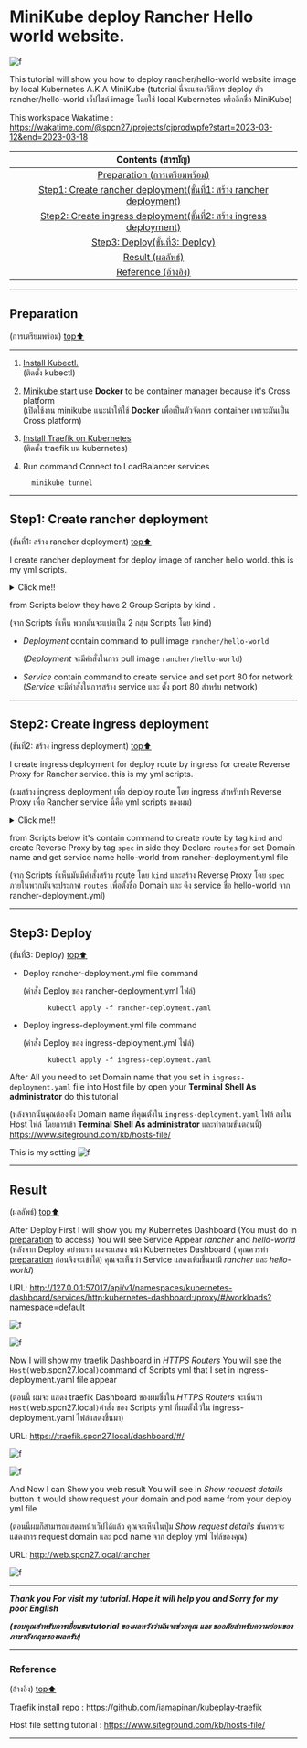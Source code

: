 # MiniKube deploy Rancher Hello world website.


![f](https://github.com/phisic1714/Kube/blob/main/screenshot/BrownDoodleCompanyprofilePresentation.png?raw=true)

This tutorial will show you how to deploy rancher/hello-world website image by local Kubernetes A.K.A MiniKube
(tutorial นี่จะแสดงวิธีการ deploy ตัว rancher/hello-world เว็ปไซต์ image โดยใช้ local Kubernetes หรืออีกชื่อ MiniKube)

This workspace Wakatime : https://wakatime.com/@spcn27/projects/cjprodwpfe?start=2023-03-12&end=2023-03-18

|**Contents (สารบัญ)**|
| :-: |
| [Preparation (การเตรียมพร้อม)](#preparation) |
|[Step1: Create rancher deployment(ขั้นที่1: สร้าง rancher deployment)](#step1-create-rancher-deployment)|
|[Step2: Create ingress deployment(ขั้นที่2: สร้าง ingress deployment)](#step2-create-ingress-deployment)|
|[Step3: Deploy(ขั้นที่3: Deploy)](#step3-deploy)|
|[Result (ผลลัพธ์)](#result)|
|[Reference (อ้างอิง)](#reference)|

---

## Preparation 
(การเตรียมพร้อม) [top⬆️](#minikube-deploy-rancher-hello-world-website)

---

1. [Install Kubectl.](https://kubernetes.io/docs/tasks/tools/)  
   (ติดตั้ง kubectl)
2. [Minikube start](https://minikube.sigs.k8s.io/docs/start/) use **Docker** to be container manager because it's Cross platform    
   (เปิดใช้งาน minikube แนะนำให้ใช้ **Docker** เพื่อเป็นตัวจัดการ container เพราะมันเป็น Cross platform)

3. [Install Traefik on Kubernetes](https://github.com/iamapinan/kubeplay-traefik)   
 (ติดตั้ง traefik บน kubernetes)

4. Run command Connect to LoadBalancer services

         minikube tunnel

---
## Step1: Create rancher deployment
(ขั้นที่1: สร้าง rancher deployment) [top⬆️](#minikube-deploy-rancher-hello-world-website)

I create rancher deployment for deploy image of rancher hello world. this is my yml scripts.

<details><summary>Click me!!</summary>

   ```ruby
apiVersion: apps/v1
kind: Deployment
metadata:
  labels:
    app: hello-world
  name: hello-world
  namespace: default
spec:
  replicas: 1
  selector:
    matchLabels:
      app: hello-world
  strategy:
    rollingUpdate:
      maxSurge: 1
      maxUnavailable: 0
    type: RollingUpdate
  template:
    metadata:
      labels:
        app: hello-world
    spec:
      containers:
      - image: rancher/hello-world
        imagePullPolicy: Always
        name: hello-world
        ports:
        - containerPort: 80
          protocol: TCP
      restartPolicy: Always
---
apiVersion: v1
kind: Service
metadata:
  name: hello-world
  namespace: default
spec:
  ports:
  - port: 80
    protocol: TCP
    targetPort: 80
  selector:
    app: hello-world

   ```


</details>

from Scripts below they have 2 Group  Scripts by kind .

(จาก Scripts ที่เห็น พวกมันจะแบ่งเป็น 2 กลุ่ม Scripts โดย kind)
   -  *Deployment* contain command to pull image `rancher/hello-world`
      
      (*Deployment* จะมีคำสั่งในการ pull image `rancher/hello-world`)
   -  *Service*  contain command to create service and set port 80 for network   
     (*Service* จะมีคำสั่งในการสร้าง service และ ตั้ง port 80 สำหรับ network)

---
## Step2: Create ingress deployment
(ขั้นที่2: สร้าง ingress deployment) [top⬆️](#minikube-deploy-rancher-hello-world-website)

I create ingress deployment for deploy route by  ingress for create Reverse Proxy for Rancher service. this is my yml scripts.

(ผมสร้าง ingress deployment เพื่อ deploy route โดย ingress สำหรับทำ Reverse Proxy เพื่อ Rancher service นี่คือ yml scripts ของผม)

<details><summary>Click me!!</summary>

   ```ruby
apiVersion: traefik.containo.us/v1alpha1
kind: IngressRoute
metadata:
  name: traefik-ingress
  namespace: default
spec:
  entryPoints:
    - web
    - websecure
  routes:
  - match: Host(`web.spcn27.local`) # You can change Domain name (คุณสามารถเปลี่ยนชื่อ Domain ได้)
    kind: Rule
    services:
    - name: hello-world
      namespace: default
      port: 80 
   ```

</details>


from Scripts below it's contain command to create route by tag `kind` and create Reverse Proxy by tag `spec` in side they Declare  `routes` for set Domain name and get service name hello-world from rancher-deployment.yml file

(จาก Scripts ที่เห็นมันมีคำสั่งสร้าง route โดย `kind` และสร้าง Reverse Proxy โดย `spec` ภายในพวกมันจะประกาศ `routes` เพื่อตั้งชื่อ Domain และ ดึง service ชื่อ hello-world จาก rancher-deployment.yml)

---
## Step3: Deploy
 (ขั้นที่3: Deploy) [top⬆️](#minikube-deploy-rancher-hello-world-website)

-  Deploy rancher-deployment.yml file  command 

   (คำสั่ง Deploy ของ rancher-deployment.yml ไฟล์)
   ```
         kubectl apply -f rancher-deployment.yaml

   ```

-  Deploy ingress-deployment.yml file  command 

   (คำสั่ง Deploy ของ ingress-deployment.yml ไฟล์)
   ```
         kubectl apply -f ingress-deployment.yaml

   ```

After All you need to set Domain name that you set in `ingress-deployment.yaml` file into Host file by open your **Terminal Shell As administrator** do this tutorial 

(หลังจากนั้นคุณต้องตั้ง Domain name ที่คุณตั้งใน `ingress-deployment.yaml` ไฟล์ ลงใน Host ไฟล์ โดยการเข้า  **Terminal Shell As administrator** และทำตามขั้นตอนนี้)
 https://www.siteground.com/kb/hosts-file/

This is my setting 
![f](screenshot/domain.jpg)

---
 ## Result 
(ผลลัพธ์) [top⬆️](#minikube-deploy-rancher-hello-world-website)

After Deploy First I will show you my Kubernetes Dashboard (You must do in  [preparation](#preparation) to access) You will see Service Appear *rancher* and *hello-world*  
(หลังจาก Deploy อย่างแรก ผมจะแสดง หน้า Kubernetes Dashboard ( คุณควรทำ [preparation](#preparation) ก่อนจึงจะเข้าได้) คุณจะเห็นว่า Service แสดงเพิ่มขึ้นมามี *rancher* และ *hello-world*)

URL: http://127.0.0.1:57017/api/v1/namespaces/kubernetes-dashboard/services/http:kubernetes-dashboard:/proxy/#/workloads?namespace=default


![f](https://github.com/phisic1714/Kube/blob/main/screenshot/kubedash.png?raw=true)

![f](https://github.com/phisic1714/Kube/blob/main/screenshot/traefik.png?raw=true)


Now I will show my traefik Dashboard in *HTTPS Routers* You will see the `Host(`web.spcn27.local`)`command of Scripts yml that I set in ingress-deployment.yaml file appear

(ตอนนี้ ผมจะ แสดง traefik Dashboard ของผมซึ่งใน *HTTPS Routers* จะเห็นว่า `Host(`web.spcn27.local`)`คำสั่ง ของ Scripts yml ที่ผมตั้งไว้ใน ingress-deployment.yaml ไฟล์แสดงขึ้นมา)

URL: https://traefik.spcn27.local/dashboard/#/


![f](https://github.com/phisic1714/Kube/blob/main/screenshot/traefikdash.png?raw=true)

![f](https://github.com/phisic1714/Kube/blob/main/screenshot/traefikdash.png?raw=true)


And Now I can Show you web result You will see in *Show request details* button it would show request your domain and pod name from your deploy yml file

(ตอนนี้ผมก็สามารถแสดงหน้าเว็ปได้แล้ว คุณจะเห็นในปุ่ม *Show request details* มันควรจะแสดงการ request domain และ pod name จาก deploy yml ไฟล์ของคุณ)

URL: http://web.spcn27.local/rancher

![f](screenshot/rancherhelloworld.png)


---

***Thank you For visit my tutorial. Hope it will help you and Sorry for my poor English*** 

***(ขอบคุณสำหรับการเยี่ยมชม tutorial ของผลหวังว่ามันจะช่วยคุณ และ ขออภัยสำหรับความอ่อนของ ภาษาอังกฤษของผลครับ)***

-----
### Reference 
(อ้างอิง) [top⬆️](#minikube-deploy-rancher-hello-world-website)

Traefik install repo : https://github.com/iamapinan/kubeplay-traefik

Host file setting tutorial : https://www.siteground.com/kb/hosts-file/

---

   